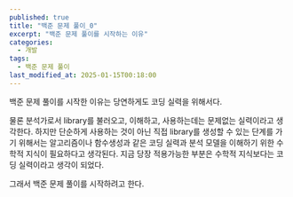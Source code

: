 ```yaml
---
published: true
title: "백준 문제 풀이_0"
excerpt: "백준 문제 풀이를 시작하는 이유"
categories: 
  - 개발
tags: 
  - 백준 문제 풀이
last_modified_at: 2025-01-15T00:18:00
---
```


백준 문제 풀이를 시작한 이유는 당연하게도 코딩 실력을 위해서다.

물론 분석가로서 library를 불러오고, 이해하고, 사용하는데는 문제없는 실력이라고 생각한다. 
하지만 단순하게 사용하는 것이 아닌 직접 library를 생성할 수 있는 단계를 가기 위해서는 알고리즘이나 함수생성과 같은 코딩 실력과 분석 모델을 이해하기 위한 수학적 지식이 필요하다고 생각된다. 
지금 당장 적용가능한 부분은 수학적 지식보다는 코딩 실력이라고 생각이 되었다.

그래서 백준 문제 풀이를 시작하려고 한다.
